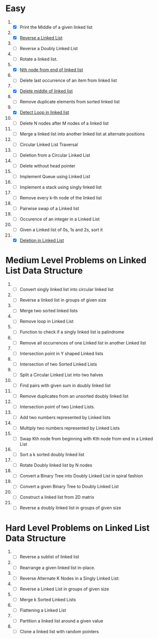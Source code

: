 # Easy
1. - [x] Print the Middle of a given linked list
2. - [x] [Reverse a Linked List]( src/linkedlist/problems/ReverseLinkedList.java)
3. - [ ] Reverse a Doubly Linked List
4. - [ ] Rotate a linked list.
5. - [x] [Nth node from end of linked list]( src/linkedlist/problems/NthNodeFromEndOfList.java)
6. - [ ] Delete last occurrence of an item from linked list
7. - [x] [Delete middle of linked list](src/linkedlist/problems/DeleteMiddleOfList)
8. - [ ] Remove duplicate elements from sorted linked list
9. - [x] [Detect Loop in linked list](src/linkedlist/problems/DetectLoopInLinkedList)
10. - [ ] Delete N nodes after M nodes of a linked list
11. - [ ] Merge a linked list into another linked list at alternate positions
12. - [ ] Circular Linked List Traversal
13. - [ ] Deletion from a Circular Linked List
14. - [ ] Delete without head pointer
15. - [ ] Implement Queue using Linked List
16. - [ ] Implement a stack using singly linked list
17. - [ ] Remove every k-th node of the linked list
18. - [ ] Pairwise swap of a Linked list
19. - [ ] Occurence of an integer in a Linked List
20. - [ ] Given a Linked list of 0s, 1s and 2s, sort it
21. - [x] [Deletion in Linked List](src/linkedlist/problems/DeleteMiddleOfList)
# Medium Level Problems on Linked List Data Structure

1. - [ ] Convert singly linked list into circular linked list
2. - [ ] Reverse a linked list in groups of given size
3. - [ ] Merge two sorted linked lists
4. - [ ] Remove loop in Linked List
5. - [ ] Function to check if a singly linked list is palindrome
6. - [ ] Remove all occurrences of one Linked list in another Linked list
7. - [ ] Intersection point in Y shaped Linked lists
8. - [ ] Intersection of two Sorted Linked Lists
9. - [ ] Split a Circular Linked List into two halves
10. - [ ] Find pairs with given sum in doubly linked list
11. - [ ] Remove duplicates from an unsorted doubly linked list
12. - [ ] Intersection point of two Linked Lists.
13. - [ ] Add two numbers represented by Linked lists
14. - [ ] Multiply two numbers represented by Linked Lists
15. - [ ] Swap Kth node from beginning with Kth node from end in a Linked List
16. - [ ] Sort a k sorted doubly linked list
17. - [ ] Rotate Doubly linked list by N nodes
18. - [ ] Convert a Binary Tree into Doubly Linked List in spiral fashion
19. - [ ] Convert a given Binary Tree to Doubly Linked List
20. - [ ] Construct a linked list from 2D matrix
21. - [ ] Reverse a doubly linked list in groups of given size
# Hard Level Problems on Linked List Data Structure

1. - [ ] Reverse a sublist of linked list
2. - [ ] Rearrange a given linked list in-place.
3. - [ ] Reverse Alternate K Nodes in a Singly Linked List:
4. - [ ] Reverse a Linked List in groups of given size
5. - [ ] Merge k Sorted Linked Lists
6. - [ ] Flattening a Linked List
7. - [ ] Partition a linked list around a given value
8. - [ ] Clone a linked list with random pointers